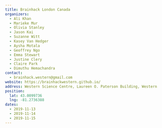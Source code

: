 ```yaml
---
title: Brainhack London Canada
organizers: 
  - Ali Khan
  - Marieke Mur
  - Olivia Stanley
  - Jason Kai
  - Suzanne Witt
  - Kasey Van Hedger
  - Aysha Motala
  - Geoffrey Ngo
  - Emma Stewart
  - Justine Clery
  - Claire Park
  - Dimuthu Hemachandra
contact:
  - brainhack.western@gmail.com
website: https://brainhackwestern.github.io/
address: Western Science Centre, Laureen O. Paterson Building, Western University, London, ON, Canada
position:
  lat: 43.0099736
  lng: -81.2736388
dates:
  - 2019-11-13
  - 2019-11-14
  - 2019-11-15
---
```

